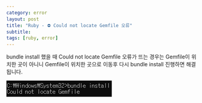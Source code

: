 ```yaml
---
category: error
layout: post
title: "Ruby - ⛔ Could not locate Gemfile 오류"
subtitle:
tags: [ruby, error]
---
```

bundle install 했을 때 Could not locate Gemfile 오류가 뜨는 경우는 Gemfile이 위치한 곳이 아니니 Gemfile이 위치한 곳으로 이동후 다시 bundle install 진행하면 해결 됩니다.
<!--more-->

![gemfile 오류](/assets/img/post/gemfileError.png)

